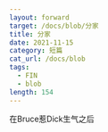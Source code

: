 ```yaml
---
layout: forward
target: /docs/blob/分家
title: 分家
date: 2021-11-15
category: 短篇
cat_url: /docs/blob
tags: 
  - FIN
  - blob
length: 154
---
```


在Bruce惹Dick生气之后

